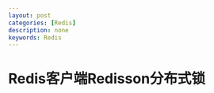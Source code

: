 ```yaml
---
layout: post
categories: [Redis]
description: none
keywords: Redis
---
```

# Redis客户端Redisson分布式锁





























